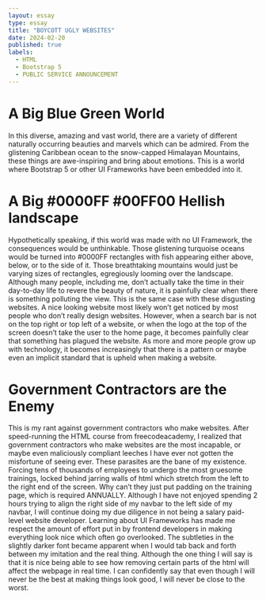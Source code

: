 ```yaml
---
layout: essay
type: essay
title: "BOYCOTT UGLY WEBSITES"
date: 2024-02-20
published: true
labels:
  - HTML
  - Bootstrap 5
  - PUBLIC SERVICE ANNOUNCEMENT
---
```


# A Big Blue Green World

In this diverse, amazing and vast world, there are a variety of different naturally occurring beauties and marvels which can be admired. From the glistening Caribbean ocean to the snow-capped Himalayan Mountains, these things are awe-inspiring and bring about emotions. This is a world where Bootstrap 5 or other UI Frameworks have been embedded into it. 

# A Big #0000FF #00FF00 Hellish landscape

Hypothetically speaking, if this world was made with no UI Framework, the consequences would be unthinkable. Those glistening turquoise oceans would be turned into #0000FF rectangles with fish appearing either above, below, or to the side of it. Those breathtaking mountains would just be varying sizes of rectangles, egregiously looming over the landscape. Although many people, including me, don’t actually take the time in their day-to-day life to revere the beauty of nature, it is painfully clear when there is something polluting the view. This is the same case with these disgusting websites. A nice looking website most likely won’t get noticed by most people who don’t really design websites. However, when a search bar is not on the top right or top left of a website, or when the logo at the top of the screen doesn’t take the user to the home page, it becomes painfully clear that something has plagued the website. As more and more people grow up with technology, it becomes increasingly that there is a pattern or maybe even an implicit standard that is upheld when making a website.


# Government Contractors are the Enemy

This is my rant against government contractors who make websites. After speed-running the HTML course from freecodeacademy, I realized that government contractors who make websites are the most incapable, or maybe even maliciously compliant leeches I have ever not gotten the misfortune of seeing ever. These parasites are the bane of my existence. Forcing tens of thousands of employees to undergo the most gruesome trainings, locked behind jarring walls of html which stretch from the left to the right end of the screen. Why can’t they just put padding on the training page, which is required ANNUALLY. Although I have not enjoyed spending 2 hours trying to align the right side of my navbar to the left side of my navbar, I will continue doing my due diligence in not being a salary paid-level website developer. Learning about UI Frameworks has made me respect the amount of effort put in by frontend developers in making everything look nice which often go overlooked. The subtleties in the slightly darker font became apparent when I would tab back and forth between my imitation and the real thing. Although the one thing I will say is that it is nice being able to see how removing certain parts of the html will affect the webpage in real time. I can confidently say that even though I will never be the best at making things look good, I will never be close to the worst.


